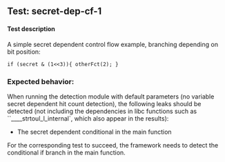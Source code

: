 ## Test: secret-dep-cf-1

#### Test description

A simple secret dependent control flow example, branching depending on bit position:

``
if (secret & (1<<3)){
    otherFct(2);
}
``

### Expected behavior:

When running the detection module with default parameters (no variable secret dependent hit count detection),
the following leaks should be detected (not including the dependencies in libc functions such as ``____strtoul_l_internal`,
which also appear in the results):

- The secret dependent conditional in the main function

For the corresponding test to succeed, the framework needs to detect the conditional if branch in the main function.

